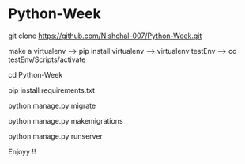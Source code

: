 # Python-Week

git clone https://github.com/Nishchal-007/Python-Week.git

make a virtualenv --> pip install virtualenv --> virtualenv testEnv --> cd testEnv/Scripts/activate

cd Python-Week

pip install requirements.txt

python manage.py migrate

python manage.py makemigrations

python manage.py runserver

Enjoyy !!

